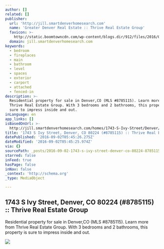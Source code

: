 ```yaml
---
author: []
related: []
publisher:
  url: 'http://jill.smartdenverhomesearch.com'
  name: 'Greater Denver Real Estate :: Thrive Real Estate Group'
  favicon: >-
    http://static.boomtowncdn.com/wp-content/blogs.dir/912/files/2016/05/TRG-logo-V-e1463945928413.jpg
  domain: jill.smartdenverhomesearch.com
keywords:
  - bedroom
  - fireplaces
  - main
  - bathroom
  - level
  - spaces
  - exterior
  - carport
  - attached
  - fenced-in
description: >-
  Residential property for sale in Denver,CO (MLS #8785115). Learn more from
  Thrive Real Estate Group. With 3 bedrooms and 2 bathrooms, this property is
  sure to impress inside and out.
inLanguage: en
app_links: []
isBasedOnUrl: >-
  http://jill.smartdenverhomesearch.com/homes/1743-S-Ivy-Street/Denver/CO/80224/66211192/
title: '1743 S Ivy Street, Denver, CO 80224 (#8785115) :: Thrive Real Estate Group'
datePublished: '2016-09-02T05:45:26.275Z'
dateModified: '2016-09-02T05:45:25.974Z'
via: {}
sourcePath: _posts/2016-09-02-1743-s-ivy-street-denver-co-80224-8785115-thrive-rea.md
starred: false
inFeed: true
hasPage: false
inNav: false
_context: 'http://schema.org'
_type: MediaObject

---
```

<article style=""><h1>1743 S Ivy Street, Denver, CO 80224 (#8785115) :: Thrive Real Estate Group</h1><p>Residential property for sale in Denver,CO (MLS #8785115). Learn more from Thrive Real Estate Group. With 3 bedrooms and 2 bathrooms, this property is sure to impress inside and out.</p><img src="http://photos.boomtowncdn.com/metrolist/1280_boomver_1_8785115-1.jpg" /></article>